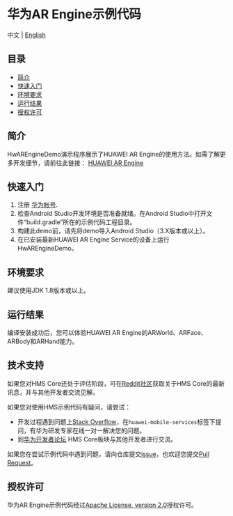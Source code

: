 # 华为AR Engine示例代码

中文 | [English](README.md)

## 目录

* [简介](#简介)
* [快速入门](#快速入门)
* [环境要求](#环境要求)
* [运行结果](#运行结果)
* [授权许可](#授权许可)

## 简介
HwAREngineDemo演示程序展示了HUAWEI AR Engine的使用方法。如需了解更多开发细节，请前往此链接：
[HUAWEI AR Engine](https://developer.huawei.com/consumer/cn/hms/huawei-arengine/?ha_source=hms1)

## 快速入门
1. 注册 [华为帐号](https://developer.huawei.com/consumer/?ha_source=hms1).
2. 检查Android Studio开发环境是否准备就绪。在Android Studio中打开文件“build.gradle”所在的示例代码工程目录。
3. 构建此demo前，请先将demo导入Android Studio（3.X版本或以上）。
4. 在已安装最新HUAWEI AR Engine Service的设备上运行HwAREngineDemo。

## 环境要求
建议使用JDK 1.8版本或以上。

## 运行结果
编译安装成功后，您可以体验HUAWEI AR Engine的ARWorld、ARFace、ARBody和ARHand能力。

## 技术支持
如果您对HMS Core还处于评估阶段，可在[Reddit社区](https://www.reddit.com/r/HuaweiDevelopers/)获取关于HMS Core的最新讯息，并与其他开发者交流见解。

如果您对使用HMS示例代码有疑问，请尝试：
- 开发过程遇到问题上[Stack Overflow](https://stackoverflow.com/questions/tagged/huawei-mobile-services?tab=Votes)，在`huawei-mobile-services`标签下提问，有华为研发专家在线一对一解决您的问题。
- 到[华为开发者论坛](https://developer.huawei.com/consumer/cn/forum/blockdisplay?fid=18?ha_source=hms1) HMS Core板块与其他开发者进行交流。

如果您在尝试示例代码中遇到问题，请向仓库提交[issue](https://github.com/HMS-Core/hms-AREngine-demo/issues)，也欢迎您提交[Pull Request](https://github.com/HMS-Core/hms-AREngine-demo/pulls)。

## 授权许可
华为AR Engine示例代码经过[Apache License, version 2.0](http://www.apache.org/licenses/LICENSE-2.0)授权许可。
